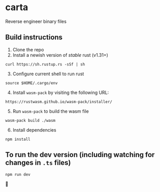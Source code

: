 # carta

Reverse engineer binary files

## Build instructions
1. Clone the repo
2. Install a newish version of *stable* rust (v1.31+)

`curl https://sh.rustup.rs -sSf | sh `

3. Configure current shell to run rust

`source $HOME/.cargo/env `

4. Install `wasm-pack` by visiting the following URL:

`https://rustwasm.github.io/wasm-pack/installer/`

5. Run `wasm-pack` to build the wasm file

`wasm-pack build ./wasm`

6. Install dependencies

`npm install`

## To run the dev version (including watching for changes in `.ts` files)
`npm run dev`

:tada:
